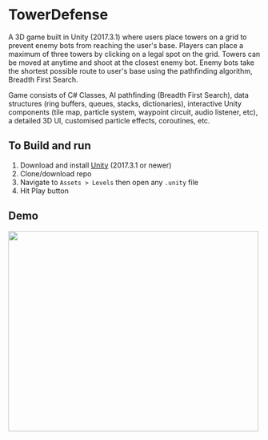 # TowerDefense
A 3D game built in Unity (2017.3.1) where users place towers on a grid to prevent enemy bots from reaching the user's base. Players can place a maximum of three towers by clicking on a legal spot on the grid. Towers can be moved at anytime and shoot at the closest enemy bot. Enemy bots take the shortest possible route to user's base using the pathfinding algorithm, Breadth First Search.   

Game consists of C# Classes, AI pathfinding (Breadth First Search), data structures (ring buffers, queues, stacks, dictionaries), interactive Unity components (tile map, particle system, waypoint circuit, audio listener, etc), a detailed 3D UI, customised particle effects, coroutines, etc.

## To Build and run

1. Download and install [Unity](https://unity3d.com/get-unity/download/archive?_ga=2.143266357.1615942277.1556738966-578585574.1553552858) (2017.3.1 or newer)
2. Clone/download repo
3. Navigate to `Assets > Levels` then open any `.unity` file
4. Hit Play button 

## Demo
<a href="https://imgflip.com/gif/3066gl"><img src="https://i.imgflip.com/3066gl.gif" width = "500" height = "400"/></a>
